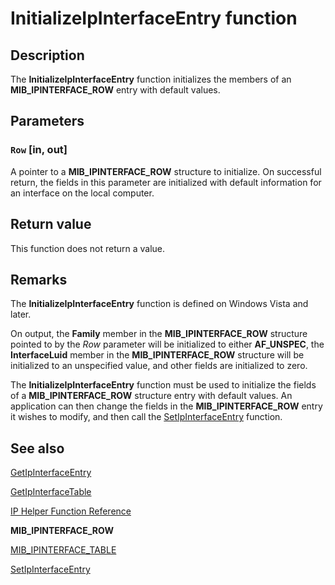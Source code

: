 # InitializeIpInterfaceEntry function

## Description

The
**InitializeIpInterfaceEntry** function initializes the members of
an **MIB_IPINTERFACE_ROW** entry with default values.

## Parameters

### `Row` [in, out]

A pointer to a
**MIB_IPINTERFACE_ROW** structure to initialize. On successful return, the fields in this parameter are initialized with default information for an interface on the local computer.

## Return value

This function does not return a value.

## Remarks

The **InitializeIpInterfaceEntry** function is defined on Windows Vista and later.

On output, the **Family** member in the **MIB_IPINTERFACE_ROW** structure pointed to by the *Row* parameter will be initialized to either **AF_UNSPEC**, the **InterfaceLuid** member in the **MIB_IPINTERFACE_ROW** structure will be initialized to an unspecified value, and other fields are initialized to zero.

The **InitializeIpInterfaceEntry** function must be used to initialize the fields of a
**MIB_IPINTERFACE_ROW** structure entry with default values. An application can then change the
fields in the **MIB_IPINTERFACE_ROW** entry it wishes to modify, and then call the [SetIpInterfaceEntry](https://learn.microsoft.com/windows/desktop/api/netioapi/nf-netioapi-setipinterfaceentry) function.

## See also

[GetIpInterfaceEntry](https://learn.microsoft.com/windows/desktop/api/netioapi/nf-netioapi-getipinterfaceentry)

[GetIpInterfaceTable](https://learn.microsoft.com/windows/desktop/api/netioapi/nf-netioapi-getipinterfacetable)

[IP Helper Function Reference](https://learn.microsoft.com/windows/desktop/IpHlp/ip-helper-function-reference)

**MIB_IPINTERFACE_ROW**

[MIB_IPINTERFACE_TABLE](https://learn.microsoft.com/windows/desktop/api/netioapi/ns-netioapi-mib_ipinterface_table)

[SetIpInterfaceEntry](https://learn.microsoft.com/windows/desktop/api/netioapi/nf-netioapi-setipinterfaceentry)